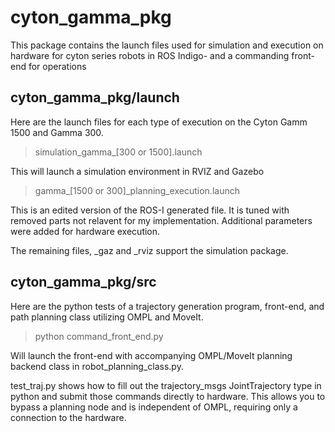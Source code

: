 # cyton_gamma_pkg
This package contains the launch files used for simulation and execution on hardware for cyton series robots in ROS Indigo- and a commanding front-end for operations

## cyton_gamma_pkg/launch
Here are the launch files for each type of execution on the Cyton Gamm 1500 and Gamma 300. 

>simulation_gamma_[300 or 1500].launch

This will launch a simulation environment in RVIZ and Gazebo

>gamma_[1500 or 300]_planning_execution.launch

This is an edited version of the ROS-I generated file. It is tuned with removed parts not relavent for my implementation. Additional parameters were added for hardware execution. 

The remaining files, _gaz and _rviz support the simulation package. 

## cyton_gamma_pkg/src
Here are the python tests of a trajectory generation program, front-end, and path planning class utilizing OMPL and MoveIt.

> python command_front_end.py 

Will launch the front-end with accompanying OMPL/MoveIt planning backend class in robot_planning_class.py. 

test_traj.py shows how to fill out the trajectory_msgs JointTrajectory type in python and submit those commands directly to hardware. This allows you to bypass a planning node and is independent of OMPL, requiring only a connection to the hardware. 
